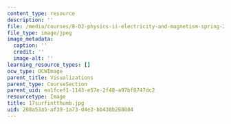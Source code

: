 ```yaml
---
content_type: resource
description: ''
file: /media/courses/8-02-physics-ii-electricity-and-magnetism-spring-2007/208a53a5af391a73d4e3bb438b288084_17surfintthumb.jpg
file_type: image/jpeg
image_metadata:
  caption: ''
  credit: ''
  image-alt: ''
learning_resource_types: []
ocw_type: OCWImage
parent_title: Visualizations
parent_type: CourseSection
parent_uid: ea1fcef1-1143-e57e-2f48-a97bf8747dc2
resourcetype: Image
title: 17surfintthumb.jpg
uid: 208a53a5-af39-1a73-d4e3-bb438b288084
---
```

